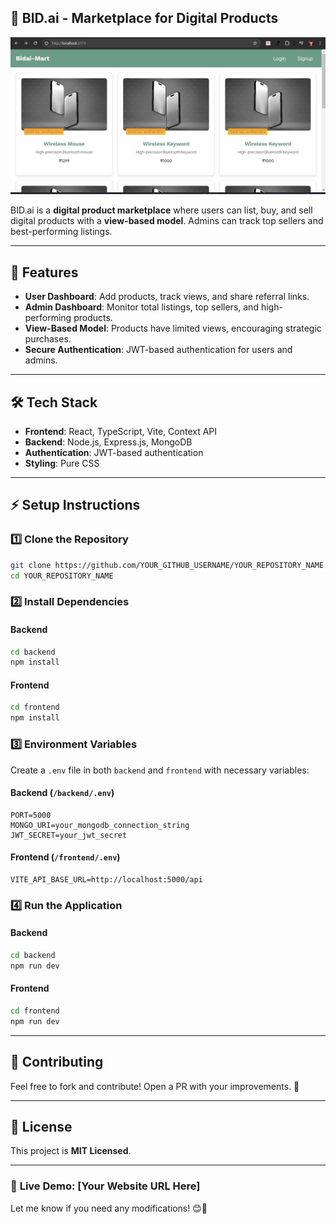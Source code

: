 ## **📌 BID.ai - Marketplace for Digital Products**

![Homepage](./bidai.png)

BID.ai is a **digital product marketplace** where users can list, buy, and sell digital products with a **view-based model**. Admins can track top sellers and best-performing listings.

---

## **🚀 Features**

- **User Dashboard**: Add products, track views, and share referral links.
- **Admin Dashboard**: Monitor total listings, top sellers, and high-performing products.
- **View-Based Model**: Products have limited views, encouraging strategic purchases.
- **Secure Authentication**: JWT-based authentication for users and admins.

---

## **🛠 Tech Stack**

- **Frontend**: React, TypeScript, Vite, Context API
- **Backend**: Node.js, Express.js, MongoDB
- **Authentication**: JWT-based authentication
- **Styling**: Pure CSS

---

## **⚡ Setup Instructions**

### **1️⃣ Clone the Repository**

```bash
git clone https://github.com/YOUR_GITHUB_USERNAME/YOUR_REPOSITORY_NAME.git
cd YOUR_REPOSITORY_NAME
```

### **2️⃣ Install Dependencies**

#### **Backend**

```bash
cd backend
npm install
```

#### **Frontend**

```bash
cd frontend
npm install
```

### **3️⃣ Environment Variables**

Create a `.env` file in both `backend` and `frontend` with necessary variables:

#### **Backend (`/backend/.env`)**

```
PORT=5000
MONGO_URI=your_mongodb_connection_string
JWT_SECRET=your_jwt_secret
```

#### **Frontend (`/frontend/.env`)**

```
VITE_API_BASE_URL=http://localhost:5000/api
```

### **4️⃣ Run the Application**

#### **Backend**

```bash
cd backend
npm run dev
```

#### **Frontend**

```bash
cd frontend
npm run dev
```

---

## **🌟 Contributing**

Feel free to fork and contribute! Open a PR with your improvements. 🚀

---

## **📄 License**

This project is **MIT Licensed**.

---

### 🔗 **Live Demo**: [Your Website URL Here]

Let me know if you need any modifications! 😊🚀
